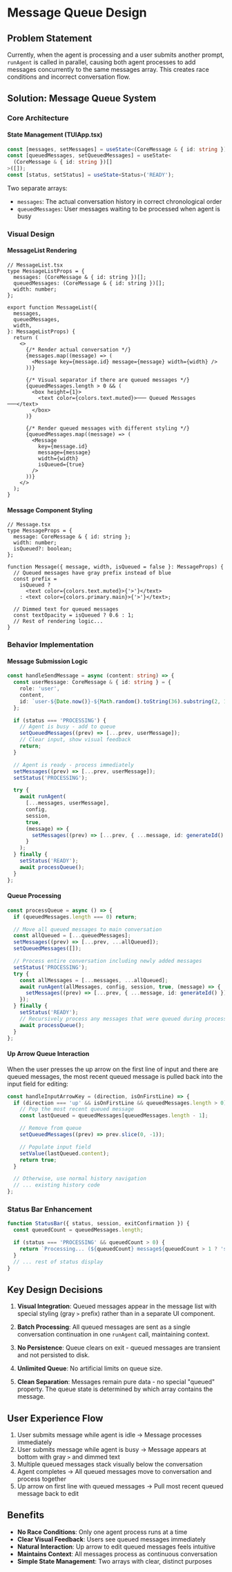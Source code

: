 # Message Queue Design

## Problem Statement

Currently, when the agent is processing and a user submits another prompt, `runAgent` is called in parallel, causing both agent processes to add messages concurrently to the same messages array. This creates race conditions and incorrect conversation flow.

## Solution: Message Queue System

### Core Architecture

#### State Management (TUIApp.tsx)

```typescript
const [messages, setMessages] = useState<(CoreMessage & { id: string })[]>([]);
const [queuedMessages, setQueuedMessages] = useState<
  (CoreMessage & { id: string })[]
>([]);
const [status, setStatus] = useState<Status>('READY');
```

Two separate arrays:

- `messages`: The actual conversation history in correct chronological order
- `queuedMessages`: User messages waiting to be processed when agent is busy

### Visual Design

#### MessageList Rendering

```tsx
// MessageList.tsx
type MessageListProps = {
  messages: (CoreMessage & { id: string })[];
  queuedMessages: (CoreMessage & { id: string })[];
  width: number;
};

export function MessageList({
  messages,
  queuedMessages,
  width,
}: MessageListProps) {
  return (
    <>
      {/* Render actual conversation */}
      {messages.map((message) => (
        <Message key={message.id} message={message} width={width} />
      ))}

      {/* Visual separator if there are queued messages */}
      {queuedMessages.length > 0 && (
        <box height={1}>
          <text color={colors.text.muted}>─── Queued Messages ───</text>
        </box>
      )}

      {/* Render queued messages with different styling */}
      {queuedMessages.map((message) => (
        <Message
          key={message.id}
          message={message}
          width={width}
          isQueued={true}
        />
      ))}
    </>
  );
}
```

#### Message Component Styling

```tsx
// Message.tsx
type MessageProps = {
  message: CoreMessage & { id: string };
  width: number;
  isQueued?: boolean;
};

function Message({ message, width, isQueued = false }: MessageProps) {
  // Queued messages have gray prefix instead of blue
  const prefix =
    isQueued ?
      <text color={colors.text.muted}>{'>'}</text>
    : <text color={colors.primary.main}>{'>'}</text>;

  // Dimmed text for queued messages
  const textOpacity = isQueued ? 0.6 : 1;
  // Rest of rendering logic...
}
```

### Behavior Implementation

#### Message Submission Logic

```typescript
const handleSendMessage = async (content: string) => {
  const userMessage: CoreMessage & { id: string } = {
    role: 'user',
    content,
    id: `user-${Date.now()}-${Math.random().toString(36).substring(2, 11)}`,
  };

  if (status === 'PROCESSING') {
    // Agent is busy - add to queue
    setQueuedMessages((prev) => [...prev, userMessage]);
    // Clear input, show visual feedback
    return;
  }

  // Agent is ready - process immediately
  setMessages((prev) => [...prev, userMessage]);
  setStatus('PROCESSING');

  try {
    await runAgent(
      [...messages, userMessage],
      config,
      session,
      true,
      (message) => {
        setMessages((prev) => [...prev, { ...message, id: generateId() }]);
      }
    );
  } finally {
    setStatus('READY');
    await processQueue();
  }
};
```

#### Queue Processing

```typescript
const processQueue = async () => {
  if (queuedMessages.length === 0) return;

  // Move all queued messages to main conversation
  const allQueued = [...queuedMessages];
  setMessages((prev) => [...prev, ...allQueued]);
  setQueuedMessages([]);

  // Process entire conversation including newly added messages
  setStatus('PROCESSING');
  try {
    const allMessages = [...messages, ...allQueued];
    await runAgent(allMessages, config, session, true, (message) => {
      setMessages((prev) => [...prev, { ...message, id: generateId() }]);
    });
  } finally {
    setStatus('READY');
    // Recursively process any messages that were queued during processing
    await processQueue();
  }
};
```

#### Up Arrow Queue Interaction

When the user presses the up arrow on the first line of input and there are queued messages, the most recent queued message is pulled back into the input field for editing:

```typescript
const handleInputArrowKey = (direction, isOnFirstLine) => {
  if (direction === 'up' && isOnFirstLine && queuedMessages.length > 0) {
    // Pop the most recent queued message
    const lastQueued = queuedMessages[queuedMessages.length - 1];

    // Remove from queue
    setQueuedMessages((prev) => prev.slice(0, -1));

    // Populate input field
    setValue(lastQueued.content);
    return true;
  }

  // Otherwise, use normal history navigation
  // ... existing history code
};
```

### Status Bar Enhancement

```typescript
function StatusBar({ status, session, exitConfirmation }) {
  const queuedCount = queuedMessages.length;

  if (status === 'PROCESSING' && queuedCount > 0) {
    return `Processing... (${queuedCount} message${queuedCount > 1 ? 's' : ''} queued)`;
  }
  // ... rest of status display
}
```

## Key Design Decisions

1. **Visual Integration**: Queued messages appear in the message list with special styling (gray `>` prefix) rather than in a separate UI component.

2. **Batch Processing**: All queued messages are sent as a single conversation continuation in one `runAgent` call, maintaining context.

3. **No Persistence**: Queue clears on exit - queued messages are transient and not persisted to disk.

4. **Unlimited Queue**: No artificial limits on queue size.

5. **Clean Separation**: Messages remain pure data - no special "queued" property. The queue state is determined by which array contains the message.

## User Experience Flow

1. User submits message while agent is idle → Message processes immediately
2. User submits message while agent is busy → Message appears at bottom with gray `>` and dimmed text
3. Multiple queued messages stack visually below the conversation
4. Agent completes → All queued messages move to conversation and process together
5. Up arrow on first line with queued messages → Pull most recent queued message back to edit

## Benefits

- **No Race Conditions**: Only one agent process runs at a time
- **Clear Visual Feedback**: Users see queued messages immediately
- **Natural Interaction**: Up arrow to edit queued messages feels intuitive
- **Maintains Context**: All messages process as continuous conversation
- **Simple State Management**: Two arrays with clear, distinct purposes
